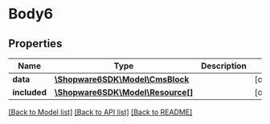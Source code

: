 # Body6

## Properties
Name | Type | Description | Notes
------------ | ------------- | ------------- | -------------
**data** | [**\Shopware6SDK\Model\CmsBlock**](CmsBlock.md) |  | [optional] 
**included** | [**\Shopware6SDK\Model\Resource[]**](Resource.md) |  | [optional] 

[[Back to Model list]](../../README.md#documentation-for-models) [[Back to API list]](../../README.md#documentation-for-api-endpoints) [[Back to README]](../../README.md)


